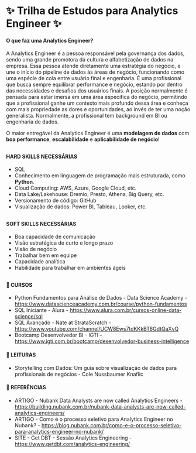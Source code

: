 # ✨ Trilha de Estudos para Analytics Engineer ✨

  <div>
 
####    O que faz uma Analytics Engineer?

A Analytics Engineer é a pessoa responsável pela governança dos dados, sendo uma grande promotora da cultura e alfabetização de dados na empresa.
Essa pessoa atende diretamente uma estratégia do negócio, e une o início do pipeline de dados às áreas de negócio, funcionando como uma espécie de cola entre usuário final e engenharia. É uma profissional que busca sempre equilibrar performance e negócio, estando por dentro das necessidades e desafios dos usuários finais. A posição normalmente é pensada para estar imersa em uma área específica do negócio, permitindo que a profissional ganhe um contexto mais profundo dessa área e conheça com mais propriedade as dores e oportunidades, ao invés de ter uma noção generalista. Normalmente, a profissional tem background em BI ou engenharia de dados.
  
O maior entregável da Analytics Engineer é uma **modelagem de dados** com **boa performance**, **escalabilidade** e **aplicabilidade de negócio**!

##
 
####    HARD SKILLS NECESSÁRIAS
  - SQL
  - Conhecimento em linguagem de programação mais estruturada, como **Python**.
  - Cloud Computing: AWS, Azure, Google Cloud, etc.
  - Data Lake/Lakehouse: Dremio, Presto, Athena, Big Query, etc.
  - Versionamento de código: GitHub
  - Visualização de dados: Power BI, Tableau, Looker, etc.
  
  ##

 ####    SOFT SKILLS NECESSÁRIAS
  - Boa capacidade de comunicação
  - Visão estratégica de curto e longo prazo
  - Visão de negócio
  - Trabalhar bem em equipe
  - Capacidade analítica
  - Habilidade para trabalhar em ambientes ágeis 
  ##
  
   ####  📍      CURSOS
  
  - Python Fundamentos para Análise de Dados - Data Science Academy - https://www.datascienceacademy.com.br/course/python-fundamentos
  - SQL Iniciante - Alura - https://www.alura.com.br/cursos-online-data-science/sql
  - SQL Avançado - Nate at StrataScratch - https://www.youtube.com/channel/UCW8Ews7tdKKkBT6GdtQaXvQ
  - Bootcamp Desenvolvedor BI - IGTI - https://www.igti.com.br/bootcamp/desenvolvedor-business-intelligence
  
  ####  📍      LEITURAS
  
  - Storytelling com Dados: Um guia sobre visualização de dados para profissionais de negócios - Cole Nussbaumer Knaflic
  
 ####  📍      REFERÊNCIAS
  
  - ARTIGO - Nubank Data Analysts are now called Analytics Engineers  - https://building.nubank.com.br/nubank-data-analysts-are-now-called-analytics-engineers/
  - ARTIGO - Como é o processo seletivo para Analytics Engineer no Nubank? - https://blog.nubank.com.br/como-e-o-processo-seletivo-para-analytics-engineer-no-nubank/
  - SITE - Get DBT - Sessão Analytics Engineering - https://www.getdbt.com/analytics-engineering/

 </div>
